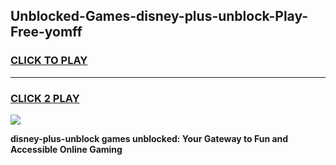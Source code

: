 
## Unblocked-Games-disney-plus-unblock-Play-Free-yomff
<h3>
<a href="https://premium76.site?title=disney-plus-unblock&ref=20M">CLICK TO PLAY</a></h3>
<hr>

<h3>
<a href="https://premium76.site?title=disney-plus-unblock&ref=20M">CLICK 2 PLAY</a>
  
</h3>

<a href="https://premium76.site?title=disney-plus-unblock&ref=19M"><img src="https://clearcache.store/games.png"></a>


**disney-plus-unblock games unblocked: Your Gateway to Fun and Accessible Online Gaming**

